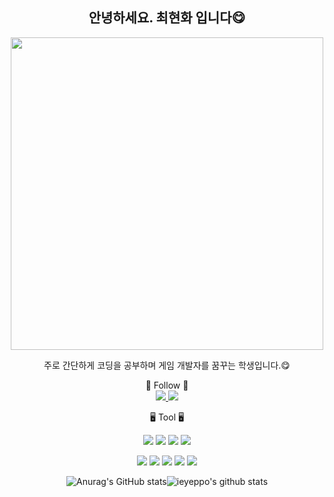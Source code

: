 <div align="center">
  
   ## 안녕하세요. 최현화 입니다😋
</div>

<p align="center">
  <img src="https://user-images.githubusercontent.com/109125331/209605978-929b6722-ff75-47ee-b9c2-1d4043fdb9b9.gif"  width="500" />
</p>

<div align="center">
  주로 간단하게 코딩을 공부하며 게임 개발자를 꿈꾸는 학생입니다.😋

  🦄 Follow 🦄  
  <a href="https://www.instagram.com/"><img src="https://img.shields.io/badge/Instagram_handoy123-E4405F?style=flat&logo=Instagram&logoColor=Black"/> 
  <a href="https://zrr.kr/gGhN"></a>
  <img src="https://img.shields.io/badge/Notion-333333?style=flat&logo=Notion&logoColor=Black"/></a>

  
  🖥 Tool 🖥 
  
  <img src="https://img.shields.io/badge/Visual Studio2019-5C2D91?style=flat&logo=Visual Studio&logoColor=Black"/> <img src="https://img.shields.io/badge/Unity2020.3.41f-F68315?style=flat&logo=Unity&logoColor=Black"/> <img src="https://img.shields.io/badge/JavaScript-F7DF1E?style=flat&logo=Unity&logoColor=Black"/> <img src="https://img.shields.io/badge/MySQL-4479A1?style=flat&logo=Visual Studio&logoColor=Black"/>
  
  
  <img src="https://img.shields.io/badge/C Sharp-A8B9CC?style=flat&logo=C Sharp&logoColor=Black"/> <img src="https://img.shields.io/badge/C-EF5C55?style=flat&logo=C&logoColor=Black"/> <img src="https://img.shields.io/badge/Oculus-1C1E20?style=flat&logo=Oculus&logoColor=Black"/> <img src="https://img.shields.io/badge/GitLab-FC6D26?style=flat&logo=GitLab&logoColor=Black"/> <img src="https://img.shields.io/badge/GitHub-609926?style=flat&logo=GitHub&logoColor=Black"/>
</div>


 <div align="center">
  
![Anurag's GitHub stats](https://github-readme-stats.vercel.app/api?username=ieyeppo&show_icons=true&theme=dracula)![ieyeppo's github stats](https://github-readme-stats.vercel.app/api/top-langs/?username=ieyeppo&show_icons=true&hide_border=true&title_color=004386&icon_color=004386&layout=compact)
</div>
